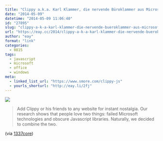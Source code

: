 ```yaml
---
title: "Clippy a.k.a. Karl Klammer, die nervende Büroklammer aus Microsoft Office, für jede Webseite"
date: "2014-05-09"
datetime: "2014-05-09 11:06:40"
id: "27895"
slug: "clippy-a-k-a-karl-klammer-die-nervende-bueroklammer-aus-microsoft-office-fuer-jede-webseite"
url: "https://eay.cc/2014/clippy-a-k-a-karl-klammer-die-nervende-bueroklammer-aus-microsoft-office-fuer-jede-webseite/"
author: "eay"
format: "link"
categories:
  - 0815
tags:
  - javascript
  - microsoft
  - office
  - windows
meta:
  - linked_list_url: "https://www.smore.com/clippy-js"
  - yourls_shorturl: "http://eay.li/2fj"
---
```


![](https://eay.cc/uploads/2014/clippyjs.gif)

> Add Clippy or his friends to any website for instant nostalgia. Our research shows that people love two things: failed Microsoft technologies and obscure Javascript libraries. Naturally, we decided to combine the two.

(via [1337core](http://www.1337core.de/clippy-js-karl-klammer-aus-microsoft-office-fuer-jede-webseite/))
